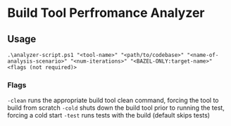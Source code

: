 # Build Tool Perfromance Analyzer

## Usage

```.\analyzer-script.ps1 "<tool-name>" "<path/to/codebase>" "<name-of-analysis-scenario>" "<num-iterations>" "<BAZEL-ONLY:target-name>" <flags (not required)>```
  
  ### Flags
  ```-clean``` runs the appropriate build tool clean command, forcing the tool to build from scratch
  ```-cold``` shuts down the build tool prior to running the test, forcing a cold start
  ```-test``` runs tests with the build (default skips tests)
